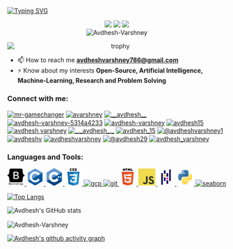 [![Typing SVG](https://readme-typing-svg.herokuapp.com?font=Fira+Code&size=30&pause=600&center=true&vCenter=true&multiline=true&width=1000&height=100&lines=Hello+%F0%9F%91%8B%2C+I'm+Avdhesh+Varshney;Passionate+%F0%9F%A4%96+Machine+Learning+Engineer+from+India)](https://git.io/typing-svg)


<!-- ---------------------------------------------------------------------------------------------------------------------------------------------------- -->
<p align="center">
  <a href="https://www.kaggle.com/avdhesh15"><img height="30" src="https://img.shields.io/badge/Kaggle-Click-%230e75b6"></a>
  <a href="https://avdhesh-portfolio.netlify.app/"><img height="30" src="https://img.shields.io/badge/Portfolio-Click-%230e75b6"></a>
  <a href="https://www.linkedin.com/in/avdhesh-varshney-5314a4233/" target="_blank"><img height="30" src="https://img.shields.io/badge/LinkedIn-Click-%230e75b6"></a>
<br>
  <img  height="30" src="https://komarev.com/ghpvc/?username=Avdhesh-Varshney&label=Profile%20views&color=0e75b6&logo=appveyor" alt="Avdhesh-Varshney" />
</p>
<!-- ---------------------------------------------------------------------------------------------------------------------------------------------------- -->


<!-- ---------------------------------------------------------------------------------------------------------------------------------------------------- -->
<div align="center">
  <img src="https://github-profile-trophy.vercel.app/?username=Avdhesh-Varshney&theme=onestar&row=1&column=8" alt="trophy" style="display: block; margin: 0 auto;">
</div>
<!-- ---------------------------------------------------------------------------------------------------------------------------------------------------- -->


<!-- ---------------------------------------------------------------------------------------------------------------------------------------------------- -->
<!-- [![@Avdhesh-Varshney's Holopin board](https://holopin.me/Avdhesh-Varshney)](https://holopin.io/@Avdhesh-Varshney) -->
<!-- ---------------------------------------------------------------------------------------------------------------------------------------------------- -->


<!-- ---------------------------------------------------------------------------------------------------------------------------------------------------- -->
- 📫 How to reach me **avdheshvarshney786@gmail.com**
- ⚡ Know about my interests **Open-Source, Artificial Intelligence, Machine-Learning, Research and Problem Solving**
<!-- ---------------------------------------------------------------------------------------------------------------------------------------------------- -->


<!-- ---------------------------------------------------------------------------------------------------------------------------------------------------- -->
<h3 align="left">Connect with me:</h3>
<p align="left">
<a href="https://codepen.io/mr-gamechanger" target="_blank"><img align="center" src="https://raw.githubusercontent.com/rahuldkjain/github-profile-readme-generator/master/src/images/icons/Social/codepen.svg" alt="mr-gamechanger" height="30" width="40" /></a>
<a href="https://dev.to/avarshney" target="blank"><img align="center" src="https://raw.githubusercontent.com/rahuldkjain/github-profile-readme-generator/master/src/images/icons/Social/devto.svg" alt="avarshney" height="30" width="40" /></a>
<a href="https://twitter.com/__avdhesh__" target="blank"><img align="center" src="https://raw.githubusercontent.com/rahuldkjain/github-profile-readme-generator/master/src/images/icons/Social/twitter.svg" alt="__avdhesh__" height="30" width="40" /></a>
<a href="https://linkedin.com/in/avdhesh-varshney-5314a4233" target="blank"><img align="center" src="https://raw.githubusercontent.com/rahuldkjain/github-profile-readme-generator/master/src/images/icons/Social/linked-in-alt.svg" alt="avdhesh-varshney-5314a4233" height="30" width="40" /></a>
<a href="https://stackoverflow.com/users/avdhesh-varshney" target="blank"><img align="center" src="https://raw.githubusercontent.com/rahuldkjain/github-profile-readme-generator/master/src/images/icons/Social/stack-overflow.svg" alt="avdhesh-varshney" height="30" width="40" /></a>
<a href="https://kaggle.com/avdhesh15" target="blank"><img align="center" src="https://raw.githubusercontent.com/rahuldkjain/github-profile-readme-generator/master/src/images/icons/Social/kaggle.svg" alt="avdhesh15" height="30" width="40" /></a>
<a href="https://fb.com/avdhesh varshney" target="blank"><img align="center" src="https://raw.githubusercontent.com/rahuldkjain/github-profile-readme-generator/master/src/images/icons/Social/facebook.svg" alt="avdhesh varshney" height="30" width="40" /></a>
<a href="https://instagram.com/_._avdhesh_._" target="blank"><img align="center" src="https://raw.githubusercontent.com/rahuldkjain/github-profile-readme-generator/master/src/images/icons/Social/instagram.svg" alt="_._avdhesh_._" height="30" width="40" /></a>
<a href="https://www.codechef.com/users/avdhesh_15" target="blank"><img align="center" src="https://cdn.jsdelivr.net/npm/simple-icons@3.1.0/icons/codechef.svg" alt="avdhesh_15" height="30" width="40" /></a>
<a href="https://www.hackerrank.com/avdheshvarshney1" target="blank"><img align="center" src="https://raw.githubusercontent.com/rahuldkjain/github-profile-readme-generator/master/src/images/icons/Social/hackerrank.svg" alt="@avdheshvarshney1" height="30" width="40" /></a>
<a href="https://codeforces.com/profile/avdheshv" target="blank"><img align="center" src="https://raw.githubusercontent.com/rahuldkjain/github-profile-readme-generator/master/src/images/icons/Social/codeforces.svg" alt="avdheshv" height="30" width="40" /></a>
<a href="https://www.leetcode.com/avdheshvarshney" target="blank"><img align="center" src="https://raw.githubusercontent.com/rahuldkjain/github-profile-readme-generator/master/src/images/icons/Social/leet-code.svg" alt="avdheshvarshney" height="30" width="40" /></a>
<a href="https://www.hackerearth.com/@avdhesh29" target="blank"><img align="center" src="https://raw.githubusercontent.com/rahuldkjain/github-profile-readme-generator/master/src/images/icons/Social/hackerearth.svg" alt="@avdhesh29" height="30" width="40" /></a>
<a href="https://auth.geeksforgeeks.org/user/avdhesh_varshney" target="blank"><img align="center" src="https://raw.githubusercontent.com/rahuldkjain/github-profile-readme-generator/master/src/images/icons/Social/geeks-for-geeks.svg" alt="avdhesh_varshney" height="30" width="40" /></a>
</p>
<!-- ---------------------------------------------------------------------------------------------------------------------------------------------------- -->


<!-- ---------------------------------------------------------------------------------------------------------------------------------------------------- -->
<h3 align="left">Languages and Tools:</h3>
<p align="left"> <a href="https://getbootstrap.com" target="_blank" rel="noreferrer"> <img src="https://raw.githubusercontent.com/devicons/devicon/master/icons/bootstrap/bootstrap-plain-wordmark.svg" alt="bootstrap" width="40" height="40"/> </a> <a href="https://www.cprogramming.com/" target="_blank" rel="noreferrer"> <img src="https://raw.githubusercontent.com/devicons/devicon/master/icons/c/c-original.svg" alt="c" width="40" height="40"/> </a> <a href="https://www.w3schools.com/cpp/" target="_blank" rel="noreferrer"> <img src="https://raw.githubusercontent.com/devicons/devicon/master/icons/cplusplus/cplusplus-original.svg" alt="cplusplus" width="40" height="40"/> </a> <a href="https://www.w3schools.com/css/" target="_blank" rel="noreferrer"> <img src="https://raw.githubusercontent.com/devicons/devicon/master/icons/css3/css3-original-wordmark.svg" alt="css3" width="40" height="40"/> </a> <a href="https://cloud.google.com" target="_blank" rel="noreferrer"> <img src="https://www.vectorlogo.zone/logos/google_cloud/google_cloud-icon.svg" alt="gcp" width="40" height="40"/> </a> <a href="https://git-scm.com/" target="_blank" rel="noreferrer"> <img src="https://www.vectorlogo.zone/logos/git-scm/git-scm-icon.svg" alt="git" width="40" height="40"/> </a> <a href="https://www.w3.org/html/" target="_blank" rel="noreferrer"> <img src="https://raw.githubusercontent.com/devicons/devicon/master/icons/html5/html5-original-wordmark.svg" alt="html5" width="40" height="40"/> </a> <a href="https://developer.mozilla.org/en-US/docs/Web/JavaScript" target="_blank" rel="noreferrer"> <img src="https://raw.githubusercontent.com/devicons/devicon/master/icons/javascript/javascript-original.svg" alt="javascript" width="40" height="40"/> </a> <a href="https://pandas.pydata.org/" target="_blank" rel="noreferrer"> <img src="https://raw.githubusercontent.com/devicons/devicon/2ae2a900d2f041da66e950e4d48052658d850630/icons/pandas/pandas-original.svg" alt="pandas" width="40" height="40"/> </a> <a href="https://www.python.org" target="_blank" rel="noreferrer"> <img src="https://raw.githubusercontent.com/devicons/devicon/master/icons/python/python-original.svg" alt="python" width="40" height="40"/> </a> <a href="https://seaborn.pydata.org/" target="_blank" rel="noreferrer"> <img src="https://seaborn.pydata.org/_images/logo-mark-lightbg.svg" alt="seaborn" width="40" height="40"/> </a> </p>
<!-- ---------------------------------------------------------------------------------------------------------------------------------------------------- -->


<!-- ---------------------------------------------------------------------------------------------------------------------------------------------------- -->
[![Top Langs](https://github-readme-stats-two-nu-79.vercel.app/api/top-langs/?username=Avdhesh-Varshney&layout=compact&theme=merko)](https://github.com/Avdhesh-Varshney/github-readme-stats)
<!-- ---------------------------------------------------------------------------------------------------------------------------------------------------- -->


<!-- ---------------------------------------------------------------------------------------------------------------------------------------------------- -->
![Avdhesh's GitHub stats](https://github-readme-stats-two-nu-79.vercel.app/api?username=Avdhesh-Varshney&show_icons=true&theme=merko)
<!-- ---------------------------------------------------------------------------------------------------------------------------------------------------- -->


<!-- ---------------------------------------------------------------------------------------------------------------------------------------------------- -->
<p><img align="center" src="https://github-readme-streak-stats.herokuapp.com/?user=Avdhesh-Varshney&theme=merko" alt="Avdhesh-Varshney" /> </p> 
<!-- ---------------------------------------------------------------------------------------------------------------------------------------------------- -->


<!-- ---------------------------------------------------------------------------------------------------------------------------------------------------- -->
 [![Avdhesh's github activity graph](https://github-readme-activity-graph.cyclic.app/graph?username=Avdhesh-Varshney&theme=merko)](https://github.com/Avdhesh-Varshney/github-readme-activity-graph)
<!-- ---------------------------------------------------------------------------------------------------------------------------------------------------- -->

